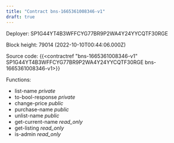 ```yaml
---
title: "Contract bns-1665361008346-v1"
draft: true
---
```

Deployer: SP1G44YT4B3WFFCYG77BR9P2WA4Y24YYCQTF30RGE


 



Block height: 79014 (2022-10-10T00:44:06.000Z)

Source code: {{<contractref "bns-1665361008346-v1" SP1G44YT4B3WFFCYG77BR9P2WA4Y24YYCQTF30RGE bns-1665361008346-v1>}}

Functions:

* list-name _private_
* to-bool-response _private_
* change-price _public_
* purchase-name _public_
* unlist-name _public_
* get-current-name _read_only_
* get-listing _read_only_
* is-admin _read_only_
